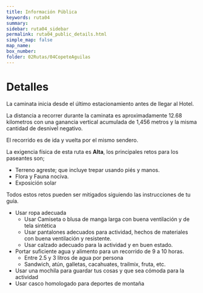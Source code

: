 ```yaml
---
title: Información Pública
keywords: ruta04
summary: 
sidebar: ruta04_sidebar
permalink: ruta04_public_details.html
simple_map: false
map_name: 
box_number: 
folder: 02Rutas/04CopeteAguilas
---
```


# Detalles

La caminata inicia desde el último estacionamiento antes de llegar al Hotel.

La distancia a recorrer durante la caminata es aproximadamente 12.68 kilometros con una ganancia vertical acumulada de 1,456 metros y la misma cantidad de desnivel negativo.

El recorrido es de ida y vuelta por el mismo sendero.

La exigencia física de esta ruta es **Alta**, los principales retos para los paseantes son; 

- Terreno agreste; que incluye trepar usando piés y manos.
- Flora y Fauna nociva.
- Exposición solar

Todos estos retos pueden ser mitigados siguiendo las instrucciones de tu guía. 

- Usar ropa adecuada
  - Usar Camiseta o blusa de manga larga con buena ventilación y de tela sintética
  - Usar pantalones adecuados para actividad, hechos de materiales con buena ventilación y resistente.
  - Usar calzado adecuado para la actividad y en buen estado.
- Portar suficiente agua y alimento para un recorrido de 9 a 10 horas.
  - Entre 2.5 y 3 litros de agua por persona
  - Sandwich, atún, galletas, cacahuates, trailmix, fruta, etc.
- Usar una mochila para guardar tus cosas y que sea cómoda para la actividad
- Usar casco homologado para deportes de montaña